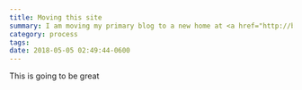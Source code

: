 ```yaml
---
title: Moving this site
summary: I am moving my primary blog to a new home at <a href="http://bsn.design">bsn.design</a>
category: process
tags: 
date: 2018-05-05 02:49:44-0600
---
```

This is going to be great